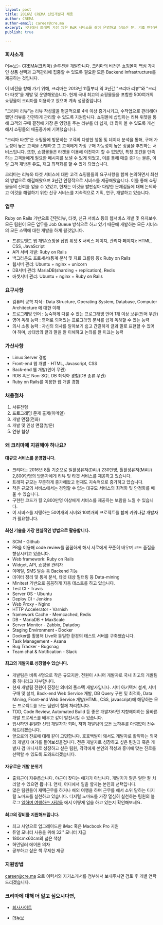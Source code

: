 ```yaml
---
layout: post
title: 2016년 CREMA 신입개발자 채용
author: CREMA
author-email: career@cre.ma
excerpt: 국내에서 트래픽 가장 많은 RoR 서비스를 같이 운영하고 싶으신 분. 기초 탄탄한 개발자로 성장하고 싶으신 분. 같이 세계적인 기업으로 회사를 성장하실 분. 크리마에서 RoR 개발자를 모십니다.
publish: true

---
```


### 회사소개
더누보는 [CREMA(크리마)](http://www.cre.ma) 솔루션을 개발합니다. 크리마의 비전은 쇼핑몰이 핵심 가치인 상품 선택과 고객관리에 집중할 수 있도록 필요한 모든 Backend Infrastructure를 제공하는 것입니다.

이 비전을 향해 가기 위해, 크리마는 2013년 11월부터 약 3년간 "크리마 리뷰"와 "크리마 타겟"을 개발 및 운영해왔습니다. 현재 국내 최고의 쇼핑몰들을 포함한 500여개의 쇼핑몰이 크리마를 이용하고 있으며 계속 성장중입니다.

"크리마 리뷰"는 리뷰 작성률을 평균적으로 4배 이상 증가시키고, 수작업으로 관리해야했던 리뷰를 간편하게 관리할 수 있도록 지원합니다. 쇼핑몰에 삽입하는 리뷰 위젯을 통해 고객의 구매 결정에 가장 큰 영향을 주는 리뷰를 더 쉽게, 더 많이 볼 수 있도록 개선해서 쇼핑몰의 매출증가에 기여했습니다.

"크리마 타겟"은 쇼핑몰에 방문하는 고객의 다양한 행동 및 데이터 분석을 통해, 구매 가능성이 높은 고객을 선별하고 그 고객에게 가장 구매 가능성이 높은 상품을 추천하는 서비스입니다. 또한, 쇼핑몰들은 타겟을 이용해 이전까지 할 수 없었던, 특정 조건을 만족하는 고객들에게 필요한 메시지를 보낼 수 있게 되었고, 이를 통해 매출 증가는 물론, 이탈 고객 재방문 유도, 재고 최적화를 할 수 있게 되었습니다.

크리마는 리뷰와 타겟 서비스에 대한 고객 쇼핑몰들의 요구사항을 함께 논의하면서 최선의 방법으로 해결해왔으며 3년간 안정적으로 서비스를 제공해왔습니다. 이를 통해 쇼핑몰들의 신뢰를 얻을 수 있었고, 현재는 이것을 발판삼아 다양한 문제점들에 대해 논의하고 이것을 해결하기 위한 신규 서비스를 지속적으로 기획, 연구, 개발하고 있습니다.

### 업무
Ruby on Rails 기반으로 간편리뷰, 타겟, 신규 서비스 등의 웹서비스 개발 및 유지보수. 모든 팀원이 모든 업무를 Job Queue 방식으로 하고 있기 때문에 개발하는 모든 서비스의 모든 스택에 대한 개발을 하게 될것입니다.
- 프론트엔드 웹 개발(쇼핑몰 삽입 위젯 & 서비스 페이지, 관리자 페이지): HTML, CSS, JavaScript
- API 서버 개발: Ruby on Rails
- 백그라운드 프로세서(통계 분석 및 자료 크롤링 등): Ruby on Rails
- 웹서버 관리: Ubuntu + nginx + unicorn
- DB서버 관리: MariaDB(sharding + replication), Redis
- 애셋서버 관리: Ubuntu + nginx + Ruby on Rails

### 요구사항
- 컴퓨터 공학 지식 : Data Structure, Operating System, Database, Computer Architecture 에 대한 이해
- 프로그래밍 언어 : 능숙하게 다룰 수 있는 프로그래밍 언어 1개 이상 보유(언어 무관)
- 영어 독해 능력 : 영어로 되어있는 프로그래밍 문서를 쉽게 독해할 수 있는 능력
- 의사 소통 능력 : 자신의 의사를 알아보기 쉽고 간결하게 글과 말로 표현할 수 있어야 하며, 상대방의 글과 말을 잘 이해하고 논의를 잘 이끄는 능력

### 가산사항
- Linux Server 경험
- Front-end 웹 개발 - HTML, Javascript, CSS
- Back-end 웹 개발(언어 무관)
- RDB 혹은 Non-SQL DB 최적화 경험(DB 종류 무관)
- Ruby on Rails를 이용한 웹 개발 경험

### 채용절차
1. 서류전형
2.	프로그래밍 문제 출제(이메일)
3.	개발 면접(전화)
4.	개발 및 인성 면접(방문)
5.	연봉 협상

### 왜 크리마에 지원해야 하나요?

#### 대규모 서비스를 운영합니다.
- 크리마는 2016년 8월 기준으로 일활성유저(DAU) 230만명, 월활성유저(MAU) 2,800만명의 방문자에게 리뷰 및 타겟 서비스를 제공하고 있습니다.
- 트래픽 규모는 꾸준하게 증가해왔고 현재도 지속적으로 증가하고 있습니다.
- 작은 규모의 서비스에서는 경험할 수 없는 대규모 서비스의 최적화 및 안정화를 배울 수 있습니다.
- 구현한 코드가 월 2,800만명 이상에게 서비스를 제공하는 보람을 느낄 수 있습니다.
- 이 서비스를 지탱하는 50여개의 서버와 10여개의 프로젝트를 함께 키워나갈 개발자가 필요합니다.

#### 최신 기술을 가장 현실적인 방법으로 활용합니다.
- SCM - Github
 - PR을 이용해 code review를 꼼꼼하게 해서 서로에게 꾸준히 배우며 코드 품질을 향상시키고 있습니다.
- Web framework: Ruby on Rails
 - Widget, API, 쇼핑몰 관리자
 - 이메일, SMS 발송 등 Backend 기능
 - 데이터 정리 및 통계 분석, 타겟 대상 필터링 등 Data-mining
 - Minitest 기반으로 꼼꼼하게 자동 테스트를 하고 있습니다.
- Test CI - Travis
- Server OS - Ubuntu
- Deploy CI - Jenkins
- Web Proxy - Nginx
- HTTP Accelerator - Varnish
- framework Cache - Memcached, Redis
- DB - MariaDB + MaxScale
- Server Monitor - Zabbix, Datadog
- Staging Environment - Docker
 - Docker를 활용해 Live와 동일한 환경의 테스트 서버를 구축했습니다.
- Task Management - Asana
- Bug Tracker - Bugsnag
- Team chat & Notification - Slack

#### 최고의 개발자로 성장할수 있습니다.
- 개발팀은 비록 4명으로 작은 규모지만, 전원이 시니어 개발자로 국내 최고의 개발팀 중 하나라고 자부합니다.
- 현재 개발팀 전원이 진정한 의미의 풀스택 개발자입니다. 서버 아키텍처 설계, 서버 구매 및 설치, Back-end Web Service 개발, DB Query 구현 및 최적화, Data Mining, Front-end Web Service 개발(HTML, CSS, javascript)에 해당하는 모든 프로젝트를 모든 팀원이 함께 처리합니다.
- TDD, Code Review, Automated Build 등 좋은 개발자라면 지향해야하는 올바른 개발 프로세스를 배우고 같이 발전시킬 수 있습니다.
- 입사하면 유일한 신입 개발자가 되며, 저희 개발팀의 모든 노하우를 아낌없이 전수해드리겠습니다.
- 앞으로의 진로에 대해 같이 고민합니다. 호호백발이 돼서도 개발자로 활약하는 외국의 개발자 얘기를 들어보셨을겁니다. 전문 개발자로 성장하고 싶은 팀원과 혹은 개발자 겸 매니저로 성장하고 싶은 팀원, 각각에게 본인의 적성과 흥미에 맞는 진로를 선택할 수 있도록 도와드리겠습니다.

#### 자유로운 개발 분위기
- 출퇴근이 자유롭습니다. 야근이 잦다는 얘기가 아닙니다. 개발자가 맡은 일만 잘 처리할 수 있으면 됩니다. 언제, 어디에서 일을 할지는 본인의 선택입니다.
- 많은 팀원들이 재택근무를 하거나 해외 여행을 하며 근무를 해서 소위 말하는 디지털 노마드를 실천하고 있습니다. 디지털 노마드를 가장 열심히 실천하는 팀원의 블로그 [일하며 여행하는 사람들](https://brunch.co.kr/magazine/nomadlife) 에서 어떻게 일을 하고 있는지 확인해보세요.

#### 최고의 장비를 지원해드립니다.
- 최고 사양으로 업그레이드한 iMac 혹은 Macbook Pro 지원
- 듀얼 모니터 사용을 위해 32'' 모니터 지급
- 180cmx60cm의 넓은 책상
- 허먼밀러 에어론 의자
- 공부하고 싶은 책 무제한 제공

### 지원방법
career@cre.ma 으로 이력서와 자기소개서를 첨부해서 보내주시면 검토 후 개별 연락드리겠습니다.



### 크리마에 대해 더 알고 싶으시다면,

- [회사사이트](http://www.cre.ma)

- [더누보](http://the-nuvo.com)
